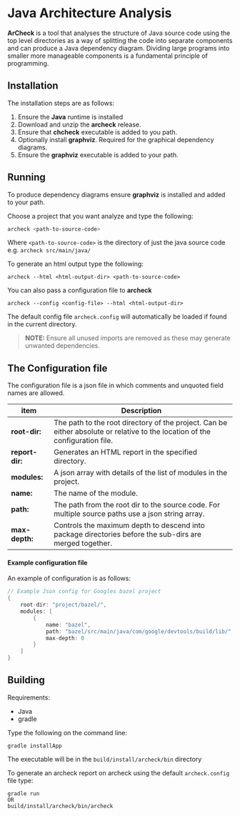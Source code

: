 # Java Architecture Analysis

**ArCheck** is a tool that analyses the structure of Java source code using the top level directories 
as a way of splitting the code into separate components and can produce a Java dependency diagram.
Dividing large programs into smaller more manageable components is a fundamental principle of programming.

## Installation

The installation steps are as follows:

1. Ensure the **Java** runtime is installed
1. Download and unzip the **archeck** release.
1. Ensure that **chcheck** executable is added to you path.
1. Optionally install **graphviz**. Required for the graphical dependency diagrams.
1. Ensure the **graphviz** executable is added to your path.


##  Running

To produce dependency diagrams ensure **graphviz** is installed and added to your path.

Choose a project that you want analyze and type the following:

```bash
archeck <path-to-source-code>
```

Where `<path-to-source-code>` is the directory of just the java source code e.g. `archeck src/main/java/`

To generate an html output type the following:

    archeck --html <html-output-dir> <path-to-source-code>


You can also pass a configuration file to **archeck**

    archeck --config <config-file> --html <html-output-dir>
    
The default config file `archeck.config` will automatically be loaded if found in the current directory. 

> **NOTE:** Ensure all unused imports are removed as these may generate unwanted dependencies. 

## The Configuration file

The configuration file is a json file in which comments and unquoted field names are allowed.

 item              | Description
-------------------|-------------
 **root-dir:**     | The path to the root directory of the project. Can be either absolute or relative to the location of the configuration file.
 **report-dir:**   | Generates an HTML report in the specified directory.
 **modules:**      | A json array with details of the list of modules in the project.
 **name:**         | The name of the module.
 **path:**         | The path from the root dir to the source code. For multiple source paths use a json string array.
 **max-depth:**    | Controls the maximum depth to descend into package directories before the sub-dirs are merged together.


#### Example configuration file

An example of configuration is as follows:

```groovy
// Example Json config for Googles bazel project
{
    root-dir: "project/bazel/",
    modules: [
        {
            name: "bazel",
            path: "bazel/src/main/java/com/google/devtools/build/lib/",
            max-depth: 0
        }
    ]
}
```


## Building 

Requirements:

* Java
* gradle

Type the following on the command line:

    gradle installApp
    
The executable will be in the `build/install/archeck/bin` directory

To generate an archeck report on archeck using the default `archeck.config` file type:
 
    gradle run
    OR
    build/install/archeck/bin/archeck
